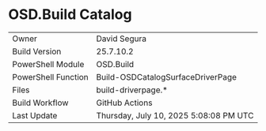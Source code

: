 ﻿# OSD.Build Catalog

| | |
|-|-|
| Owner | David Segura |
| Build Version | 25.7.10.2 |
| PowerShell Module | OSD.Build |
| PowerShell Function | Build-OSDCatalogSurfaceDriverPage |
| Files | build-driverpage.* |
| Build Workflow | GitHub Actions |
| Last Update | Thursday, July 10, 2025 5:08:08 PM UTC |
